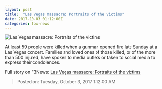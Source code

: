 ```yaml
---
layout: post
title:  "Las Vegas massacre: Portraits of the victims"
date: 2017-10-03 01:12:00Z
categories: fox-news
---
```


![Las Vegas massacre: Portraits of the victims](http://a57.foxnews.com/images.foxnews.com/content/fox-news/us/2017/10/02/tennessee-man-killed-in-mass-shooting-at-las-vegas-concert/_jcr_content/article-text/article-par-13/inline_spotlight_ima/image.img.jpg/612/344/1506965879489.jpg?ve=1&tl=1)

At least 59 people were killed when a gunman opened fire late Sunday at a Las Vegas concert. Families and loved ones of those killed, or of the more than 500 injured, have spoken to media outlets or taken to social media to express their condolences.


Full story on F3News: [Las Vegas massacre: Portraits of the victims](http://www.f3nws.com/n/mtzTrF)

> Posted on: Tuesday, October 3, 2017 1:12:00 AM
